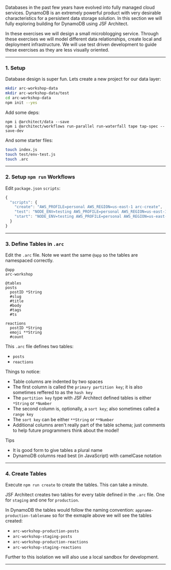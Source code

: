 Databases in the past few years have evolved into fully managed cloud services. DynamoDB is an extremely powerful product with very desirable characteristics for a persistent data storage solution. In this section we will fully exploring building for DynamoDB using JSF Architect.

In these exercises we will design a small microblogging service. Through these exercises we will model different data relationships, create local and deployment infrastructure. We will use test driven development to guide these exercises as they are less visually oriented. 

---
### 1. Setup

Database design is super fun. Lets create a new project for our data layer:

```bash
mkdir arc-workshop-data
mkdir arc-workshop-data/test
cd arc-workshop-data
npm init --yes
```

Add some deps:

```
npm i @architect/data --save
npm i @architect/workflows run-parallel run-waterfall tape tap-spec --save-dev
```

And some starter files:

```bash
touch index.js
touch test/env-test.js
touch .arc
```

---
### 2. Setup `npm run` Workflows

Edit `package.json` `scripts`:

```javascript
{
  "scripts": {
    "create": "AWS_PROFILE=personal AWS_REGION=us-east-1 arc-create",
    "test": "NODE_ENV=testing AWS_PROFILE=personal AWS_REGION=us-east-1 tape test/*-test.js | tap-spec",
    "start": "NODE_ENV=testing AWS_PROFILE=personal AWS_REGION=us-east-1 arc-repl"
  }
}
```

---
### 3. Define Tables in `.arc`

Edit the `.arc` file. Note we want the same `@app` so the tables are namespaced correctly.

```.arc
@app
arc-workshop

@tables
posts
  postID *String
  #slug
  #title
  #body
  #tags
  #ts

reactions
  postID *String
  emoji **String
  #count
```

This `.arc` file defines two tables:

- `posts`
- `reactions`

Things to notice:

- Table columns are indented by two spaces
- The first column is called the `primary partition key`; it is also sometimes reffered to as the `hash key`
- The `partition key` type with JSF Architect defined tables is either `*String` or `*Number`
- The second column is, optionally, a `sort key`; also sometimes called a `range key`
- The `sort key` can be either `**String` or `**Number`
- Additional columns aren't really part of the table schema; just comments to help future programmers think about the model!

Tips
- It is good form to give tables a plural name
- DynamoDB columns read best (in JavaScript) with camelCase notation

---
### 4. Create Tables

Execute `npm run create` to create the tables. This can take a minute.

JSF Architect creates two tables for every table defined in the `.arc` file. One for `staging` and one for `production`.

In DynamoDB the tables would follow the naming convention: `appname-production-tablename` so for the exmaple above we will see the tables created:

- `arc-workshop-production-posts`
- `arc-workshop-staging-posts`
- `arc-workshop-production-reactions`
- `arc-workshop-staging-reactions`

Further to this isolation we will also use a local sandbox for development.

---
